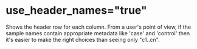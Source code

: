 # use_header_names="true" 

Shows the header row for each column. 
From a user's point of view, if the sample names contain appropriate metadata 
like 'case' and 'control' then it's easier to make the right choices than
seeing only "c1..cn".
